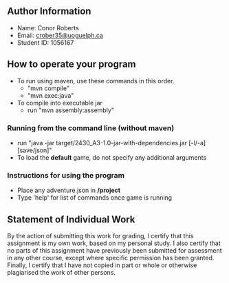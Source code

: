 ## Author Information

* Name: Conor Roberts
* Email: crober35@uoguelph.ca
* Student ID: 1056167



## How to operate your program
* To run using maven, use these commands in this order.
    * "mvn compile"
    * "mvn exec:java"
* To compile into executable jar
    * run "mvn assembly:assembly"

### Running from the command line (without maven)
* run "java -jar target/2430_A3-1.0-jar-with-dependencies.jar [-l/-a] [save/json]"
* To load the **default** game, do not specify any additional arguments

### Instructions for using the program
* Place any adventure.json in **/project**
* Type 'help' for list of commands once game is running


## Statement of Individual Work

By the action of submitting this work for grading, I certify that this assignment is my own work, based on my personal study.  I also certify that no parts of this assignment have previously been submitted for assessment in any other course, except where specific permission has been granted.  Finally, I certify that I have not copied in part or whole  or otherwise plagiarised the work of other persons.
